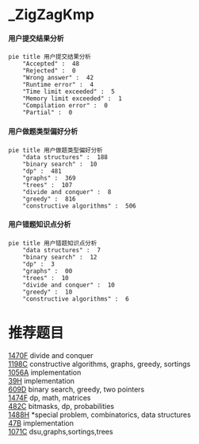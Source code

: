 # _ZigZagKmp

<!-- tabs:start -->



#### **用户提交结果分析**

```mermaid
pie title 用户提交结果分析
    "Accepted" :  48
    "Rejected" :  0
    "Wrong answer" :  42
    "Runtime error" :  4
    "Time limit exceeded" :  5
    "Memory limit exceeded" :  1
    "Compilation error" :  0
    "Partial" :  0
```

#### **用户做题类型偏好分析**

```mermaid
pie title 用户做题类型偏好分析
    "data structures" :  188
    "binary search" :  10
    "dp" :  481
    "graphs" :  369
    "trees" :  107
    "divide and conquer" :  8
    "greedy" :  816
    "constructive algorithms" :  506
```
#### **用户错题知识点分析**

```mermaid
pie title 用户错题知识点分析
    "data structures" :  7
    "binary search" :  12
    "dp" :  3
    "graphs" :  00
    "trees" :  10
    "divide and conquer" :  10
    "greedy" :  10
    "constructive algorithms" :  6
```



<!-- tabs:end -->
# 推荐题目
[1470F](https://codeforces.com/contest/1470/problem/F)		divide and conquer		  
[1198C](https://codeforces.com/contest/1198/problem/C)		constructive algorithms,
                        graphs,
                        greedy,
                        sortings		  
[1056A](https://codeforces.com/contest/1056/problem/A)		implementation		  
[39H](https://codeforces.com/contest/39/problem/H)		implementation		  
[609D](https://codeforces.com/contest/609/problem/D)		binary search,
                        greedy,
                        two pointers		  
[1474F](https://codeforces.com/contest/1474/problem/F)		dp,
                        math,
                        matrices		  
[482C](https://codeforces.com/contest/482/problem/C)		bitmasks,
                        dp,
                        probabilities		  
[1488H](https://codeforces.com/contest/1488/problem/H)		*special problem,
                        combinatorics,
                        data structures		  
[47B](https://codeforces.com/contest/47/problem/B)		implementation		  
[1071C](https://codeforces.com/contest/1071/problem/C)		dsu,graphs,sortings,trees		  
